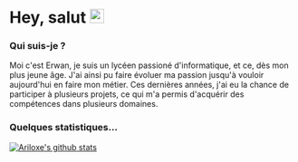 

# Hey, salut <img src="https://media.giphy.com/media/hvRJCLFzcasrR4ia7z/giphy.gif" width="25px">

### Qui suis-je ?
 Moi c'est Erwan, je suis un lycéen passioné d'informatique, et ce, dès mon plus jeune âge. J'ai ainsi pu faire évoluer ma passion jusqu'à vouloir aujourd'hui en faire mon métier. Ces dernières années, j'ai eu la chance de participer à plusieurs projets, ce qui m'a permis d'acquérir des compétences dans plusieurs domaines.

### Quelques statistiques...
[![Ariloxe's github stats](https://github-readme-stats.vercel.app/api?username=Ariloxe&count_private=true&include_all_commits=true&theme=radical)](https://google.com)
